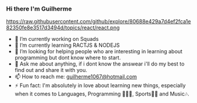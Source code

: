 ### Hi there I'm Guilherme
https://raw.githubusercontent.com/github/explore/80688e429a7d4ef2fca1e82350fe8e3517d3494d/topics/react/react.png
- 🔭 I’m currently working on Squads
- 🌱 I’m currently learning RACTJS & NODEJS
- 🤔 I’m looking for helping people who are interesting in learning about programming but dont know where to start.
- 💬 Ask me about anything, if i dont know the answear i'll do my best to find out and share it with you.
- 📫 How to reach me: guilherme1067@hotmail.com
- ⚡ Fun fact: I'm absolutely in love about learning new things, especially when it comes to Languages, Programming 🧑🏿‍💻, Sports💪🏿 and Music🎶.

